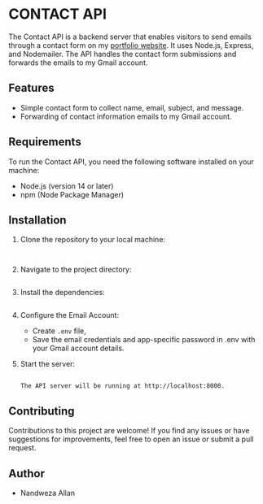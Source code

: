 # CONTACT API

The Contact API is a backend server that enables visitors to send emails through a contact form on my [portfolio website](https://nandweza.github.io/allan/). It uses Node.js, Express, and Nodemailer. The API handles the contact form submissions and forwards the emails to my Gmail account.

## Features

- Simple contact form to collect name, email, subject, and message.
- Forwarding of contact information emails to my Gmail account.

## Requirements

To run the Contact API, you need the following software installed on your machine:

- Node.js (version 14 or later)
- npm (Node Package Manager)

## Installation

1. Clone the repository to your local machine:

    ```git clone https://github.com/your_username/contact-api.git


2. Navigate to the project directory:

    ```cd contact-api

3. Install the dependencies:

    ```npm install

4. Configure the Email Account:

    + Create `.env` file,
    + Save the email credentials and app-specific password in .env with your Gmail account details.

5. Start the server:
    ```npm start

    The API server will be running at http://localhost:8000.

## Contributing

Contributions to this project are welcome! If you find any issues or have suggestions for improvements, feel free to open an issue or submit a pull request.

## Author
+ Nandweza Allan 